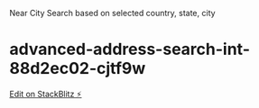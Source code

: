 Near City Search based on selected country, state, city

# advanced-address-search-int-88d2ec02-cjtf9w

[Edit on StackBlitz ⚡️](https://stackblitz.com/edit/advanced-address-search-int-88d2ec02-cjtf9w)
